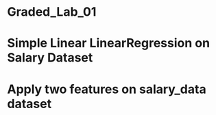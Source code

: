 # Graded_Lab_01
# Simple Linear LinearRegression on Salary Dataset
# Apply two features on salary_data dataset
